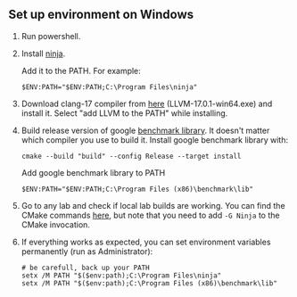 ## Set up environment on Windows

1. Run powershell.

2. Install [ninja](https://github.com/ninja-build/ninja/releases). 
    
    Add it to the PATH. For example:
    ```
    $ENV:PATH="$ENV:PATH;C:\Program Files\ninja"
    ```
3. Download clang-17 compiler from [here](https://github.com/llvm/llvm-project/releases/tag/llvmorg-17.0.1) (LLVM-17.0.1-win64.exe) and install it. Select "add LLVM to the PATH" while installing.

4. Build release version of google [benchmark library](https://github.com/google/benchmark#installation). It doesn't matter which compiler you use to build it. Install google benchmark library with:
    ```
    cmake --build "build" --config Release --target install
    ```
    Add google benchmark library to PATH
    ```
    $ENV:PATH="$ENV:PATH;C:\Program Files (x86)\benchmark\lib"
    ```
5. Go to any lab and check if local lab builds are working. You can find the CMake commands [here](GetStarted.md#how-to-build-lab-assignments), but note that you need to add `-G Ninja` to the CMake invocation.

6. If everything works as expected, you can set environment variables permanently (run as Administrator):
    ```
    # be carefull, back up your PATH
    setx /M PATH "$($env:path);C:\Program Files\ninja"
    setx /M PATH "$($env:path);C:\Program Files (x86)\benchmark\lib"
    ```